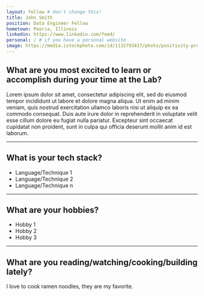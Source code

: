 ```yaml
---
layout: fellow # don't change this! 
title: John Smith 
position: Data Engineer Fellow 
hometown: Peoria, Illinois
linkedin: https://www.linkedin.com/feed/
personal: / # if you have a personal website
image: https://media.istockphoto.com/id/1132793417/photo/positivity-produces-success.jpg?s=612x612&w=0&k=20&c=Vak0Cam-GSVP0AnadPtC3yb_1K1O_IaLAgcwaoOg0HQ=
--- 
```


## What are you most excited to learn or accomplish during your time at the Lab? 
Lorem ipsum dolor sit amet, consectetur adipiscing elit, sed do eiusmod tempor incididunt ut labore et dolore magna aliqua. Ut enim ad minim veniam, quis nostrud exercitation ullamco laboris nisi ut aliquip ex ea commodo consequat. Duis aute irure dolor in reprehenderit in voluptate velit esse cillum dolore eu fugiat nulla pariatur. Excepteur sint occaecat cupidatat non proident, sunt in culpa qui officia deserunt mollit anim id est laborum.
 

---

## What is your tech stack? 
* Language/Technique 1
* Language/Technique 2
* Language/Technique n

---

## What are your hobbies?  
* Hobby 1
* Hobby 2
* Hobby 3

---

## What are you reading/watching/cooking/building lately? 
I love to cook ramen noodles, they are my favorite.